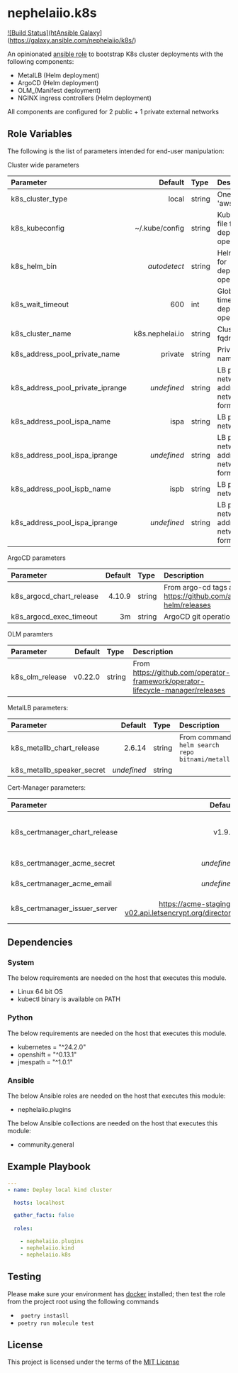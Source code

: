 # nephelaiio.k8s

[![Build Status](htAnsible Galaxy](http://img.shields.io/badge/ansible--galaxy-nephelaiio.k8s-blue.svg)](https://galaxy.ansible.com/nephelaiio/k8s/)

An opinionated [ansible role](https://galaxy.ansible.com/nephelaiio/k8s) to bootstrap K8s cluster deployments with the following components:
* MetalLB (Helm deployment)
* ArgoCD (Helm deployment)
* OLM_(Manifest deployment)
* NGINX ingress controllers (Helm deployment)

All components are configured for 2 public + 1 private external networks

## Role Variables

The following is the list of parameters intended for end-user manipulation: 

Cluster wide parameters

| Parameter                        |         Default | Type   | Description                                           | Required |
|:---------------------------------|----------------:|:-------|:------------------------------------------------------|:---------|
| k8s_cluster_type                 |           local | string | One of ['local', 'aws']                               | no       |
| k8s_kubeconfig                   |  ~/.kube/config | string | Kubeconfig file for deployment operations             | no       |
| k8s_helm_bin                     |    _autodetect_ | string | Helm bin file for deployment operations               | no       |
| k8s_wait_timeout                 |             600 | int    | Global wait timeout for deployemnt operations         | no       |
| k8s_cluster_name                 | k8s.nephelai.io | string | Cluster base fqdn                                     | no       |
| k8s_address_pool_private_name    |         private | string | Private pool name                                     | no       |
| k8s_address_pool_private_iprange |     _undefined_ | string | LB private network address (in network/prefix format) | yes      |
| k8s_address_pool_ispa_name       |            ispa | string | LB public network name                                | no       |
| k8s_address_pool_ispa_iprange    |     _undefined_ | string | LB public network address (in network/prefix format)  | yes      |
| k8s_address_pool_ispb_name       |            ispb | string | LB public network name                                | no       |
| k8s_address_pool_ispa_iprange    |     _undefined_ | string | LB public network address (in network/prefix format)  | yes      |

ArgoCD parameters

| Parameter                | Default | Type   | Description                                                         | Required |
|:-------------------------|--------:|:-------|:--------------------------------------------------------------------|----------|
| k8s_argocd_chart_release |  4.10.9 | string | From argo-cd tags at https://github.com/argoproj/argo-helm/releases | no       |
| k8s_argocd_exec_timeout  |      3m | string | ArgoCD git operation timeout fo                                     | no       |

OLM paramters

| Parameter       | Default | Type   | Description                                                                    | Required |
|:----------------|--------:|:-------|:-------------------------------------------------------------------------------|----------|
| k8s_olm_release | v0.22.0 | string | From https://github.com/operator-framework/operator-lifecycle-manager/releases | no       |

MetalLB parameters:

| Parameter                  |     Default | Type   | Description                                     | Required |
|:---------------------------|------------:|:-------|:------------------------------------------------|----------|
| k8s_metallb_chart_release  |      2.6.14 | string | From command `helm search repo bitnami/metallb` | no       |
| k8s_metallb_speaker_secret | _undefined_ | string |                                                 | yes      |

Cert-Manager parameters:

| Parameter                     |                                                Default | Type   | Description                              | Required |
|:------------------------------|-------------------------------------------------------:|:-------|:-----------------------------------------|----------|
| k8s_certmanager_chart_release |                                                 v1.9.1 | string | From command `helm search repo jetstack` | no       |
| k8s_certmanager_acme_secret   |                                            _undefined_ | string | Cloudflare api token                     | yes      |
| k8s_certmanager_acme_email    |                                            _undefined_ | string | Cloudflare api email                     | yes      |
| k8s_certmanager_issuer_server | https://acme-staging-v02.api.letsencrypt.org/directory | string | LetsEncrypt registration server          | no       |

## Dependencies

### System

The below requirements are needed on the host that executes this module.
* Linux 64 bit OS
* kubectl binary is available on PATH

### Python

The below requirements are needed on the host that executes this module.

* kubernetes = "^24.2.0"
* openshift = "^0.13.1"
* jmespath = "^1.0.1"

### Ansible

The below Ansible roles are needed on the host that executes this module:

* nephelaiio.plugins

The below Ansible collections  are needed on the host that executes this module:

* community.general

## Example Playbook

``` yaml
---
- name: Deploy local kind cluster

  hosts: localhost

  gather_facts: false
  
  roles:

    - nephelaiio.plugins
    - nephelaiio.kind
    - nephelaiio.k8s

```

## Testing

Please make sure your environment has [docker](https://www.docker.com) installed; then test the role from the project root using the following commands

* ` poetry instasll`
* ` poetry run molecule test `

## License

This project is licensed under the terms of the [MIT License](/LICENSE)
